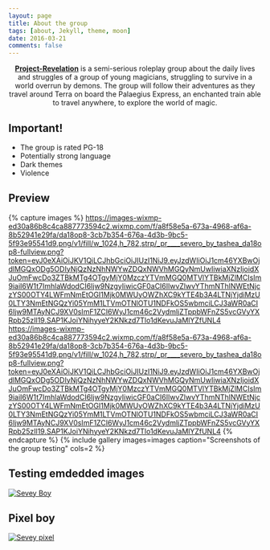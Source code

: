 ```yaml
---
layout: page
title: About the group
tags: [about, Jekyll, theme, moon]
date: 2016-03-21
comments: false
---
```

    
<center><a href="https://project-revelation.github.io//"><b>Project-Revelation</b></a> is a semi-serious roleplay group about the daily lives and struggles of a group of young magicians, struggling to survive in a world overrun by demons. The group will follow their adventures as they travel around Terra on board the Palaegius Express, an enchanted train able to travel anywhere, to explore the world of magic.</center>

## Important!

* The group is rated PG-18
* Potentially strong language
* Dark themes
* Violence

## Preview

{% capture images %}
    https://images-wixmp-ed30a86b8c4ca887773594c2.wixmp.com/f/a8f58e5a-673a-4968-af6a-8b52941e29fa/da18op8-3cb7b354-676a-4d3b-9bc5-5f93e95541d9.png/v1/fill/w_1024,h_782,strp/_pr____severo_by_tashea_da18op8-fullview.png?token=eyJ0eXAiOiJKV1QiLCJhbGciOiJIUzI1NiJ9.eyJzdWIiOiJ1cm46YXBwOjdlMGQxODg5ODIyNjQzNzNhNWYwZDQxNWVhMGQyNmUwIiwiaXNzIjoidXJuOmFwcDo3ZTBkMTg4OTgyMjY0MzczYTVmMGQ0MTVlYTBkMjZlMCIsIm9iaiI6W1t7ImhlaWdodCI6Ijw9NzgyIiwicGF0aCI6IlwvZlwvYThmNThlNWEtNjczYS00OTY4LWFmNmEtOGI1Mjk0MWUyOWZhXC9kYTE4b3A4LTNjYjdiMzU0LTY3NmEtNGQzYi05YmM1LTVmOTNlOTU1NDFkOS5wbmciLCJ3aWR0aCI6Ijw9MTAyNCJ9XV0sImF1ZCI6WyJ1cm46c2VydmljZTppbWFnZS5vcGVyYXRpb25zIl19.SAP1KJoiYNihyyeY2KNkzd7Tlo1dKevuJaMlYZfUNL4
    https://images-wixmp-ed30a86b8c4ca887773594c2.wixmp.com/f/a8f58e5a-673a-4968-af6a-8b52941e29fa/da18op8-3cb7b354-676a-4d3b-9bc5-5f93e95541d9.png/v1/fill/w_1024,h_782,strp/_pr____severo_by_tashea_da18op8-fullview.png?token=eyJ0eXAiOiJKV1QiLCJhbGciOiJIUzI1NiJ9.eyJzdWIiOiJ1cm46YXBwOjdlMGQxODg5ODIyNjQzNzNhNWYwZDQxNWVhMGQyNmUwIiwiaXNzIjoidXJuOmFwcDo3ZTBkMTg4OTgyMjY0MzczYTVmMGQ0MTVlYTBkMjZlMCIsIm9iaiI6W1t7ImhlaWdodCI6Ijw9NzgyIiwicGF0aCI6IlwvZlwvYThmNThlNWEtNjczYS00OTY4LWFmNmEtOGI1Mjk0MWUyOWZhXC9kYTE4b3A4LTNjYjdiMzU0LTY3NmEtNGQzYi05YmM1LTVmOTNlOTU1NDFkOS5wbmciLCJ3aWR0aCI6Ijw9MTAyNCJ9XV0sImF1ZCI6WyJ1cm46c2VydmljZTppbWFnZS5vcGVyYXRpb25zIl19.SAP1KJoiYNihyyeY2KNkzd7Tlo1dKevuJaMlYZfUNL4
{% endcapture %}
{% include gallery images=images caption="Screenshots of the group testing" cols=2 %}


## Testing emdedded images

[![Sevey Boy](
https://images-wixmp-ed30a86b8c4ca887773594c2.wixmp.com/f/a8f58e5a-673a-4968-af6a-8b52941e29fa/da18op8-3cb7b354-676a-4d3b-9bc5-5f93e95541d9.png/v1/fill/w_1024,h_782,strp/_pr____severo_by_tashea_da18op8-fullview.png?token=eyJ0eXAiOiJKV1QiLCJhbGciOiJIUzI1NiJ9.eyJzdWIiOiJ1cm46YXBwOjdlMGQxODg5ODIyNjQzNzNhNWYwZDQxNWVhMGQyNmUwIiwiaXNzIjoidXJuOmFwcDo3ZTBkMTg4OTgyMjY0MzczYTVmMGQ0MTVlYTBkMjZlMCIsIm9iaiI6W1t7ImhlaWdodCI6Ijw9NzgyIiwicGF0aCI6IlwvZlwvYThmNThlNWEtNjczYS00OTY4LWFmNmEtOGI1Mjk0MWUyOWZhXC9kYTE4b3A4LTNjYjdiMzU0LTY3NmEtNGQzYi05YmM1LTVmOTNlOTU1NDFkOS5wbmciLCJ3aWR0aCI6Ijw9MTAyNCJ9XV0sImF1ZCI6WyJ1cm46c2VydmljZTppbWFnZS5vcGVyYXRpb25zIl19.SAP1KJoiYNihyyeY2KNkzd7Tlo1dKevuJaMlYZfUNL4
"A click on the image links to its own URL (inline-style).")
](https://www.deviantart.com/tashea/art/PR-Severo-606746636)

## Pixel boy

[![Sevey pixel](
https://images-wixmp-ed30a86b8c4ca887773594c2.wixmp.com/f/477c17cf-5c30-435a-8ccb-43bc23664098/dao7yh5-f3abeb51-4627-45da-9a55-52ef4c322ce4.gif?token=eyJ0eXAiOiJKV1QiLCJhbGciOiJIUzI1NiJ9.eyJzdWIiOiJ1cm46YXBwOiIsImlzcyI6InVybjphcHA6Iiwib2JqIjpbW3sicGF0aCI6IlwvZlwvNDc3YzE3Y2YtNWMzMC00MzVhLThjY2ItNDNiYzIzNjY0MDk4XC9kYW83eWg1LWYzYWJlYjUxLTQ2MjctNDVkYS05YTU1LTUyZWY0YzMyMmNlNC5naWYifV1dLCJhdWQiOlsidXJuOnNlcnZpY2U6ZmlsZS5kb3dubG9hZCJdfQ.-6LYdLNXuZS3Tz2MUxrGjWElS0hKlZsSulva67XkHYo
"A click on the image links to its own URL (inline-style).")
](https://www.deviantart.com/tashea/art/PR-Severo-606746636)

